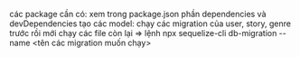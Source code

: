 các package cần có: xem trong package.json phần dependencies và devDependencies
tạo các model: chạy các migration của user, story, genre trước rồi mới chạy các file còn lại
=> lệnh npx sequelize-cli db-migration --name <tên các migration muốn chạy>
